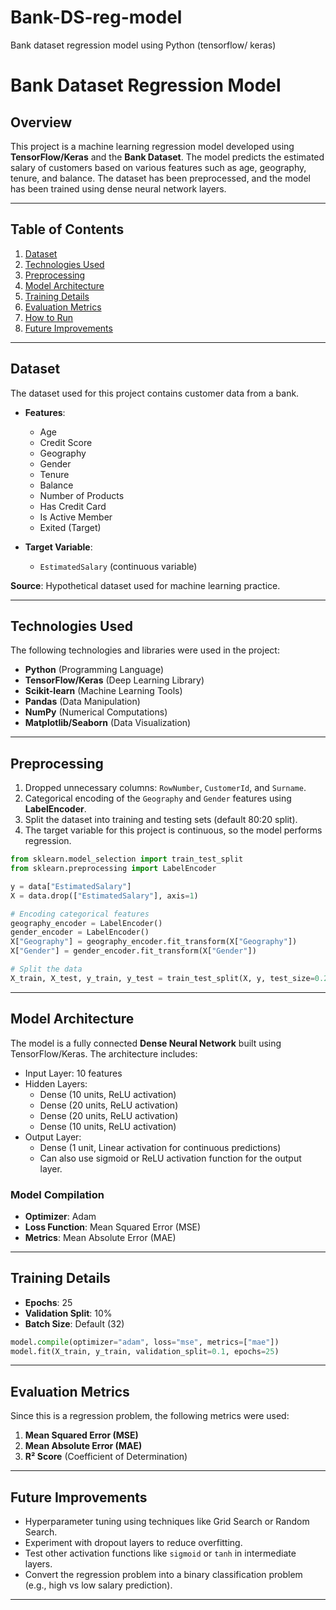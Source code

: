 # Bank-DS-reg-model
Bank dataset regression model using Python (tensorflow/ keras)

# Bank Dataset Regression Model

## Overview
This project is a machine learning regression model developed using **TensorFlow/Keras** and the **Bank Dataset**. The model predicts the estimated salary of customers based on various features such as age, geography, tenure, and balance. The dataset has been preprocessed, and the model has been trained using dense neural network layers.

---

## Table of Contents
1. [Dataset](#dataset)
2. [Technologies Used](#technologies-used)
3. [Preprocessing](#preprocessing)
4. [Model Architecture](#model-architecture)
5. [Training Details](#training-details)
6. [Evaluation Metrics](#evaluation-metrics)
7. [How to Run](#how-to-run)
8. [Future Improvements](#future-improvements)

---

## Dataset
The dataset used for this project contains customer data from a bank. 
- **Features**:
  - Age
  - Credit Score
  - Geography
  - Gender
  - Tenure
  - Balance
  - Number of Products
  - Has Credit Card
  - Is Active Member
  - Exited (Target)

- **Target Variable**:
  - `EstimatedSalary` (continuous variable)

**Source**: Hypothetical dataset used for machine learning practice.

---

## Technologies Used
The following technologies and libraries were used in the project:
- **Python** (Programming Language)
- **TensorFlow/Keras** (Deep Learning Library)
- **Scikit-learn** (Machine Learning Tools)
- **Pandas** (Data Manipulation)
- **NumPy** (Numerical Computations)
- **Matplotlib/Seaborn** (Data Visualization)

---

## Preprocessing
1. Dropped unnecessary columns: `RowNumber`, `CustomerId`, and `Surname`.
2. Categorical encoding of the `Geography` and `Gender` features using **LabelEncoder**.
3. Split the dataset into training and testing sets (default 80:20 split).
4. The target variable for this project is continuous, so the model performs regression.

```python
from sklearn.model_selection import train_test_split
from sklearn.preprocessing import LabelEncoder

y = data["EstimatedSalary"]
X = data.drop(["EstimatedSalary"], axis=1)

# Encoding categorical features
geography_encoder = LabelEncoder()
gender_encoder = LabelEncoder()
X["Geography"] = geography_encoder.fit_transform(X["Geography"])
X["Gender"] = gender_encoder.fit_transform(X["Gender"])

# Split the data
X_train, X_test, y_train, y_test = train_test_split(X, y, test_size=0.2)
```

---

## Model Architecture
The model is a fully connected **Dense Neural Network** built using TensorFlow/Keras. The architecture includes:
- Input Layer: 10 features
- Hidden Layers:
  - Dense (10 units, ReLU activation)
  - Dense (20 units, ReLU activation)
  - Dense (20 units, ReLU activation)
  - Dense (10 units, ReLU activation)
- Output Layer:
  - Dense (1 unit, Linear activation for continuous predictions)
  - Can also use sigmoid or ReLU activation function for the output layer.


### Model Compilation
- **Optimizer**: Adam
- **Loss Function**: Mean Squared Error (MSE)
- **Metrics**: Mean Absolute Error (MAE)

---

## Training Details
- **Epochs**: 25
- **Validation Split**: 10%
- **Batch Size**: Default (32)

```python
model.compile(optimizer="adam", loss="mse", metrics=["mae"])
model.fit(X_train, y_train, validation_split=0.1, epochs=25)
```

---

## Evaluation Metrics
Since this is a regression problem, the following metrics were used:
1. **Mean Squared Error (MSE)**
2. **Mean Absolute Error (MAE)**
3. **R² Score** (Coefficient of Determination)

---

## Future Improvements
- Hyperparameter tuning using techniques like Grid Search or Random Search.
- Experiment with dropout layers to reduce overfitting.
- Test other activation functions like `sigmoid` or `tanh` in intermediate layers.
- Convert the regression problem into a binary classification problem (e.g., high vs low salary prediction).

---
